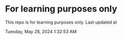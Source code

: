 # For learning purposes only
This repo is for learning purposes only.
Last updated at

Tuesday, May 28, 2024 1:32:53 AM

